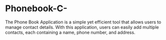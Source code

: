 # Phonebook-C-
The Phone Book Application is a simple yet efficient tool that allows users to manage contact details. With this application, users can easily add multiple contacts, each containing a name, phone number, and address.
